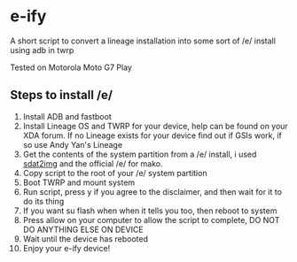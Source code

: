 # e-ify
A short script to convert a lineage installation into some sort of /e/ install using adb in twrp

Tested on Motorola Moto G7 Play

## Steps to install /e/
1) Install ADB and fastboot
2) Install Lineage OS and TWRP for your device, help can be found on your XDA forum. If no Lineage exists for your device find out if GSIs work, if so use Andy Yan's Lineage
3) Get the contents of the system partition from a /e/ install, i used [sdat2img](https://forum.xda-developers.com/android/software-hacking/how-to-conver-lollipop-dat-files-to-t2978952) and the official /e/ for mako.
4) Copy script to the root of your /e/ system partition
5) Boot TWRP and mount system
6) Run script, press y if you agree to the disclaimer, and then wait for it to do its thing
7) If you want su flash when when it tells you too, then reboot to system
8) Press allow on your computer to allow the script to complete, DO NOT DO ANYTHING ELSE ON DEVICE
9) Wait until the device has rebooted
10) Enjoy your e-ify device!
